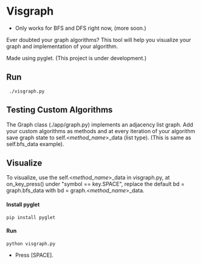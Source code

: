 # Visgraph

* Only works for BFS and DFS right now, (more soon.)

Ever doubted your graph algorithms? 
This tool will help you visualize your graph and implementation of your algorithm.

Made using pyglet. (This project is under development.)


Run
----

`````
 ./visgraph.py
`````


Testing Custom Algorithms
-------------------------

The Graph class (./app/graph.py) implements an adjacency list graph. Add your custom algorithms as
methods and at every iteration of your algorithm save graph state to self.<_method_name_>_data (list type).
(This is same as self.bfs_data example). 

Visualize
---------

To visualize, use the self.<_method_name_>_data in visgraph.py, at on_key_press() under "symbol == key.SPACE", replace 
the default bd = graph.bfs_data with bd = graph.<_method_name_>_data.



#### Install pyglet
```
pip install pyglet
```
#### Run
```
python visgraph.py

```
- Press [SPACE].

<img src="">
